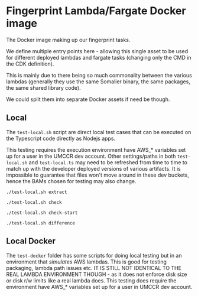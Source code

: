 # Fingerprint Lambda/Fargate Docker image

The Docker image making up our fingerprint tasks.

We define multiple entry points here - allowing this single asset to be used
for different deployed lambdas and fargate tasks
(changing only the CMD in the CDK definition).

This is mainly due to there being so much commonality between the various
lambdas (generally they use the same Somalier binary, the same packages,
the same shared library code).

We could split them into separate Docker assets if need be though.

## Local

The `test-local.sh` script are direct local test cases that can be executed
on the Typescript code directly as Nodejs apps.

This testing requires the execution environment have AWS\_\* variables
set up for a user in the UMCCR dev account. Other settings/paths in
both `test-local.sh` and `test-local.ts`
may need to be refreshed from time to time to match up with the developer
deployed versions of various artifacts. It is impossible to guarantee
that files won't move around in these dev buckets, hence the
BAMs chosen for testing may also change.

```shell
./test-local.sh extract
```

```shell
./test-local.sh check
```

```shell
./test-local.sh check-start
```

```shell
./test-local.sh difference
```

## Local Docker

The `test-docker` folder has some scripts for doing local testing but in an environment
that _simulates_ AWS lambdas. This is good for testing packaging, lambda path issues etc.
IT IS STILL NOT IDENTICAL TO THE REAL LAMBDA ENVIRONMENT THOUGH - as it does not enforce
disk size or disk r/w limits like a real lambda does. This testing
does require the environment have AWS\_\* variables
set up for a user in UMCCR dev account.
